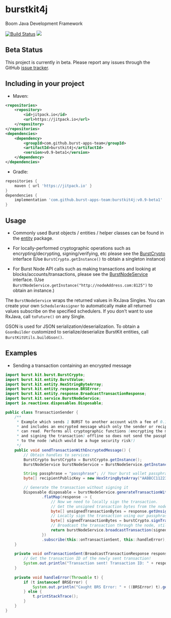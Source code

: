 # burstkit4j

Boom Java Development Framework

[![Build Status](https://travis-ci.com/burst-apps-team/burstkit4j.svg?branch=master)](https://travis-ci.com/burst-apps-team/burstkit4j)
[![](https://jitpack.io/v/burst-apps-team/burstkit4j.svg)](https://jitpack.io/#burst-apps-team/burstkit4j)

## Beta Status

This project is currently in beta. Please report any issues through the GitHub [issue tracker](https://github.com/burst-apps-team/burstkit4j/issues).

## Including in your project

* Maven:

```xml
<repositories>
	<repository>
	    <id>jitpack.io</id>
	    <url>https://jitpack.io</url>
	</repository>
</repositories>
<dependencies>
    <dependency>
	    <groupId>com.github.burst-apps-team</groupId>
	    <artifactId>burstkit4j</artifactId>
	    <version>v0.9-beta1</version>
	</dependency>
</dependencies>
```

* Gradle:

```gradle
repositories {
	maven { url 'https://jitpack.io' }
}
dependencies {
	implementation 'com.github.burst-apps-team:burstkit4j:v0.9-beta1'
}
```

## Usage

* Commonly used Burst objects / entities / helper classes can be found in the [entity](burstKit/src/main/java/burst/kit/entity) package.

* For locally-performed cryptographic operations such as encrypting/decrypting, signing/verifying, etc please see the [BurstCrypto](burstKit/src/main/java/burst/kit/burst/BurstCrypto.java) interface (Use `BurstCrypto.getInstance()` to obtain a singleton instance)

* For Burst Node API calls such as making transactions and looking at blocks/accounts/transactions, please see the [BurstNodeService](burstKit/src/main/java/burst/kit/service/BurstNodeService.java) interface. (Use `BurstNodeService.getInstance("http://nodeAddress.com:8125")` to obtain an instance.)

The `BurstNodeService` wraps the returned values in RxJava Singles. You can create your own `SchedulerAssigner` to automatically make all returned values subscribe on the specified schedulers. If you don't want to use RxJava, call `toFuture()` on any Single.

GSON is used for JSON serialization/deserialization. To obtain a `GsonBuilder` customized to serialize/deserialize BurstKit entities, call `BurstKitUtils.buildGson()`.

## Examples

* Sending a transaction containing an encrypted message

```java
import burst.kit.burst.BurstCrypto;
import burst.kit.entity.BurstValue;
import burst.kit.entity.HexStringByteArray;
import burst.kit.entity.response.BRSError;
import burst.kit.entity.response.BroadcastTransactionResponse;
import burst.kit.service.BurstNodeService;
import io.reactivex.disposables.Disposable;

public class TransactionSender {
    /**
     * Example which sends 1 BURST to another account with a fee of 0.1 BURST
     * and includes an encrypted message which only the sender or recipient
     * can read. Performs all cryptographic functions (encrypting the message
     * and signing the transaction) offline so does not send the passphrase
     * to the node (which would be a huge security risk!)
     */
    public void sendTransactionWithEncryptedMessage() {
        // Obtain handles to services
        BurstCrypto burstCrypto = BurstCrypto.getInstance();
        BurstNodeService burstNodeService = BurstNodeService.getInstance("https://wallet.dev.burst-test.net");

        String passphrase = "passphrase"; // Your burst wallet passphrase
        byte[] recipientPublicKey = new HexStringByteArray("AABBCC112233").getBytes(); // Recipient public key

        // Generate the transaction without signing it
        Disposable disposable = burstNodeService.generateTransactionWithEncryptedMessage(burstCrypto.getBurstAddressFromPublic(recipientPublicKey), burstCrypto.getPublicKey(passphrase), BurstValue.fromBurst(1), BurstValue.fromBurst(0.1), 1440, burstCrypto.encryptTextMessage("Sent from burstkit4j!", passphrase, recipientPublicKey))
                .flatMap(response -> {
                    // Now we need to locally sign the transaction.
                    // Get the unsigned transaction bytes from the node's response
                    byte[] unsignedTransactionBytes = response.getUnsignedTransactionBytes().getBytes();
                    // Locally sign the transaction using our passphrase
                    byte[] signedTransactionBytes = burstCrypto.signTransaction(passphrase, unsignedTransactionBytes);
                    // Broadcast the transaction through the node, still not sending it any sensitive information. Use this as the result of the flatMap so we do not have to call subscribe() twice
                    return burstNodeService.broadcastTransaction(signedTransactionBytes);
                })
                .subscribe(this::onTransactionSent, this::handleError);
    }
    
    private void onTransactionSent(BroadcastTransactionResponse response) {
        // Get the transaction ID of the newly sent transaction!
        System.out.println("Transaction sent! Transaction ID: " + response.getTransactionID().getID());
    }
    
    private void handleError(Throwable t) {
        if (t instanceof BRSError) {
            System.out.println("Caught BRS Error: " + ((BRSError) t).getDescription());
        } else {
            t.printStackTrace();
        }
    }
}
``` 
